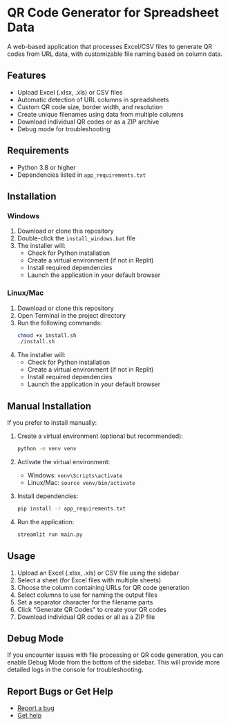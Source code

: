 # QR Code Generator for Spreadsheet Data

A web-based application that processes Excel/CSV files to generate QR codes from URL data, with customizable file naming based on column data.

## Features

- Upload Excel (.xlsx, .xls) or CSV files
- Automatic detection of URL columns in spreadsheets
- Custom QR code size, border width, and resolution
- Create unique filenames using data from multiple columns
- Download individual QR codes or as a ZIP archive
- Debug mode for troubleshooting

## Requirements

- Python 3.8 or higher
- Dependencies listed in `app_requirements.txt`

## Installation

### Windows

1. Download or clone this repository
2. Double-click the `install_windows.bat` file
3. The installer will:
   - Check for Python installation
   - Create a virtual environment (if not in Replit)
   - Install required dependencies
   - Launch the application in your default browser

### Linux/Mac

1. Download or clone this repository
2. Open Terminal in the project directory
3. Run the following commands:
   ```bash
   chmod +x install.sh
   ./install.sh
   ```
4. The installer will:
   - Check for Python installation
   - Create a virtual environment (if not in Replit)
   - Install required dependencies
   - Launch the application in your default browser

## Manual Installation

If you prefer to install manually:

1. Create a virtual environment (optional but recommended):
   ```bash
   python -m venv venv
   ```

2. Activate the virtual environment:
   - Windows: `venv\Scripts\activate`
   - Linux/Mac: `source venv/bin/activate`

3. Install dependencies:
   ```bash
   pip install -r app_requirements.txt
   ```

4. Run the application:
   ```bash
   streamlit run main.py
   ```

## Usage

1. Upload an Excel (.xlsx, .xls) or CSV file using the sidebar
2. Select a sheet (for Excel files with multiple sheets)
3. Choose the column containing URLs for QR code generation
4. Select columns to use for naming the output files
5. Set a separator character for the filename parts
6. Click "Generate QR Codes" to create your QR codes
7. Download individual QR codes or all as a ZIP file

## Debug Mode

If you encounter issues with file processing or QR code generation, you can enable Debug Mode from the bottom of the sidebar. This will provide more detailed logs in the console for troubleshooting.

## Report Bugs or Get Help

- [Report a bug](https://github.com/robertvandervoort/QrCodeGenerator/issues/new)
- [Get help](https://github.com/robertvandervoort/QrCodeGenerator/readme.md)